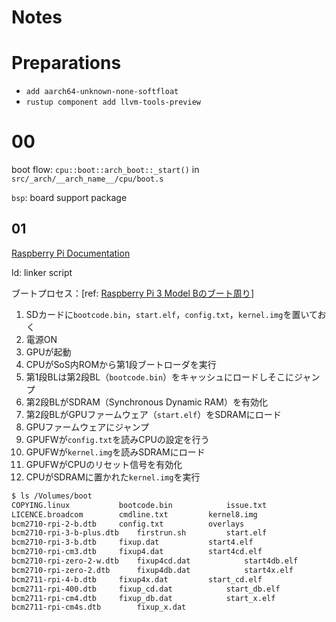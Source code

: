# Notes
# Preparations

- `add aarch64-unknown-none-softfloat`
- `rustup component add llvm-tools-preview`

# 00

boot flow: `cpu::boot::arch_boot::_start()` in `src/_arch/__arch_name__/cpu/boot.s`

`bsp`: board support package

## 01

[Raspberry Pi Documentation](https://www.raspberrypi.com/documentation/)

ld: linker script

ブートプロセス：[ref: [Raspberry Pi 3 Model Bのブート周り](https://bunkyu3.hatenablog.com/entry/2018/10/21/185206)]
1. SDカードに`bootcode.bin`，`start.elf`，`config.txt`，`kernel.img`を置いておく
2. 電源ON
3. GPUが起動
4. CPUがSoS内ROMから第1段ブートローダを実行
5. 第1段BLは第2段BL（`bootcode.bin`）をキャッシュにロードしそこにジャンプ
6. 第2段BLがSDRAM（Synchronous Dynamic RAM）を有効化
7. 第2段BLがGPUファームウェア（`start.elf`）をSDRAMにロード
8. GPUファームウェアにジャンプ
9. GPUFWが`config.txt`を読みCPUの設定を行う
10. GPUFWが`kernel.img`を読みSDRAMにロード
11. GPUFWがCPUのリセット信号を有効化
12. CPUがSDRAMに置かれた`kernel.img`を実行

```bash
$ ls /Volumes/boot
COPYING.linux			bootcode.bin			issue.txt
LICENCE.broadcom		cmdline.txt			kernel8.img
bcm2710-rpi-2-b.dtb		config.txt			overlays
bcm2710-rpi-3-b-plus.dtb	firstrun.sh			start.elf
bcm2710-rpi-3-b.dtb		fixup.dat			start4.elf
bcm2710-rpi-cm3.dtb		fixup4.dat			start4cd.elf
bcm2710-rpi-zero-2-w.dtb	fixup4cd.dat			start4db.elf
bcm2710-rpi-zero-2.dtb		fixup4db.dat			start4x.elf
bcm2711-rpi-4-b.dtb		fixup4x.dat			start_cd.elf
bcm2711-rpi-400.dtb		fixup_cd.dat			start_db.elf
bcm2711-rpi-cm4.dtb		fixup_db.dat			start_x.elf
bcm2711-rpi-cm4s.dtb		fixup_x.dat
```
